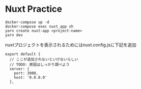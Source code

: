 # Nuxt Practice
```
docker-compose up -d 
docker-compose exec nuxt_app sh
yarn create nuxt-app <project-name>
yarn dev
```

nuxtプロジェクトを表示されるためにはnuxt.config.jsに下記を追加

```
export default {
  // ここが追加されないといけないらしい
  // TODO: 原因はしっかり調べよう
  server: {
    port: 3000,
    host: '0.0.0.0'
  },
```